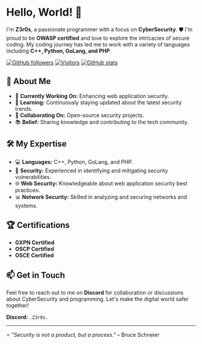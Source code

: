 # Hello, World! 👋

I'm **Z3r0s**, a passionate programmer with a focus on **CyberSecurity**. 🛡️ I'm proud to be **OWASP certified** and love to explore the intricacies of secure coding. My coding journey has led me to work with a variety of languages including **C++, Python, GoLang, and PHP**.

[![GitHub followers](https://img.shields.io/github/followers/Z3r0s?label=Follow&style=social)](https://github.com/Z3r0s?tab=followers)
[![Visitors](https://visitor-badge.glitch.me/badge?page_id=Z3r0s.Z3r0s)](https://github.com/Z3r0s)
[![GitHub stats](https://github-readme-stats.vercel.app/api?username=Z3r0s&show_icons=true&theme=radical)](https://github.com/Z3r0s)

## 🚀 About Me

- 🔭 **Currently Working On:** Enhancing web application security.
- 🌱 **Learning:** Continuously staying updated about the latest security trends.
- 👯 **Collaborating On:** Open-source security projects.
- 📚 **Belief:** Sharing knowledge and contributing to the tech community.

## 🛠 My Expertise

- 💻 **Languages:** C++, Python, GoLang, and PHP.
- 🔐 **Security:** Experienced in identifying and mitigating security vulnerabilities.
- 🌐 **Web Security:** Knowledgeable about web application security best practices.
- 📊 **Network Security:** Skilled in analyzing and securing networks and systems.

## 🏆 Certifications

- **GXPN Certified**
- **OSCP Certified**
- **OSCE Certified**

## 📫 Get in Touch

Feel free to reach out to me on **Discord** for collaboration or discussions about CyberSecurity and programming. Let's make the digital world safer together!

**Discord:** `.Z3r0s.`

---

⭐️ *"Security is not a product, but a process."* – Bruce Schneier
